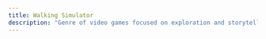 ```yaml
---
title: Walking Simulator
description: "Genre of video games focused on exploration and storytelling rather than traditional gameplay mechanics, emphasizing narrative immersion and environmental storytelling"
---
```


